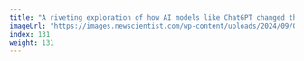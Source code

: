 ```yaml
---
title: "A riveting exploration of how AI models like ChatGPT changed the world"
imageUrl: "https://images.newscientist.com/wp-content/uploads/2024/09/06164614/SEI_219917842.jpg?width=788"
index: 131
weight: 131
---
```

